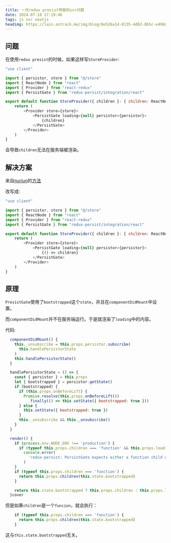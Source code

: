 ```yaml
---
title: 一次redux presist导致的ssr问题
date: 2024-07-18 17:19:46
tags: js ssr nextjs
headimg: https://lain.astrack.me/img/blog/8e526a14-8135-4d62-8b5c-e49b0b33e435.png
---
```


## 问题
在使用`redux presist`的时候，如果这样写`StoreProvider`:
```javascript
"use client"

import { persistor, store } from "@/store"
import { ReactNode } from "react"
import { Provider } from "react-redux"
import { PersistGate } from "redux-persist/integration/react"

export default function StoreProvider({ children }: { children: ReactNode }){
    return (
        <Provider store={store}>
            <PersistGate loading={null} persistor={persistor}>
                {children}
            </PersistGate>
        </Provider>
    )
}
```
会导致`children`无法在服务端被渲染。

## 解决方案
来自[nuriun](https://github.com/nuriun)的[方法](https://github.com/vercel/next.js/issues/8240#issuecomment-647699316)

改写成:
```javascript
"use client"

import { persistor, store } from "@/store"
import { ReactNode } from "react"
import { Provider } from "react-redux"
import { PersistGate } from "redux-persist/integration/react"

export default function StoreProvider({ children }: { children: ReactNode }){
    return (
        <Provider store={store}>
            <PersistGate loading={null} persistor={persistor}>
                {() => children}
            </PersistGate>
        </Provider>
    )
}
```

## 原理
`PresistGate`使用了`bootstrapped`这个`state`，并且在`componentDidMount`中设置。

而`componentDidMount`并不在服务端运行。于是就渲染了`loading`中的内容。

代码:

```javascript
  componentDidMount() {
    this._unsubscribe = this.props.persistor.subscribe(
      this.handlePersistorState
    )
    this.handlePersistorState()
  }

  handlePersistorState = () => {
    const { persistor } = this.props
    let { bootstrapped } = persistor.getState()
    if (bootstrapped) {
      if (this.props.onBeforeLift) {
        Promise.resolve(this.props.onBeforeLift())
          .finally(() => this.setState({ bootstrapped: true }))
      } else {
        this.setState({ bootstrapped: true })
      }
      this._unsubscribe && this._unsubscribe()
    }
  }
```
```javascript
  render() {
    if (process.env.NODE_ENV !== 'production') {
      if (typeof this.props.children === 'function' && this.props.loading)
        console.error(
          'redux-persist: PersistGate expects either a function child or loading prop, but not both. The loading prop will be ignored.'
        )
    }
    if (typeof this.props.children === 'function') {
      return this.props.children(this.state.bootstrapped)
    }

    return this.state.bootstrapped ? this.props.children : this.props.loading
  }cover
```

但是如果`children`是一个`funcion`，就会执行：
```javascript
    if (typeof this.props.children === 'function') {
      return this.props.children(this.state.bootstrapped)
    }
```
这与`this.state.bootstrapped`无关。